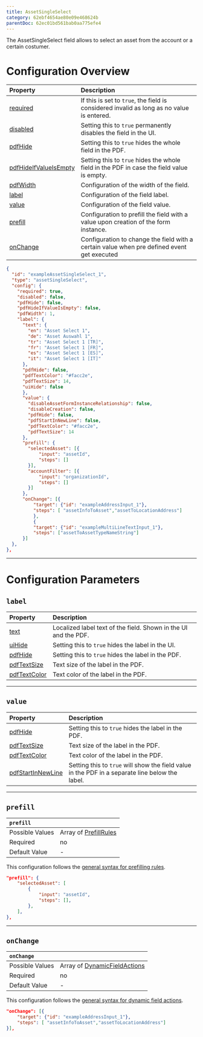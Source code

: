 ```yaml
---
title: AssetSingleSelect
category: 62ebf4654ae80e09e468624b
parentDoc: 62ec01bd561bab0aa775efe4
---
```


The AssetSingleSelect field allows to select an asset from the account or a certain costumer.

# Configuration Overview

| Property                                                                     | Description                      |
| :--------------------------------------------------------------------------- | :--------------------------------|
| [required](./24-general-properties/#required)                                | If this is set to `true`, the field is considered invalid as long as no value is entered. |
| [disabled](./24-general-properties/#disabled)                                | Setting this to `true` permanently disables the field in the UI. |
| [pdfHide](./24-general-properties/#pdfhide)                                  | Setting this to `true` hides the whole field in the PDF. |
| [pdfHideIfValueIsEmpty](./24-general-properties/#pdfhideifvalueisempty)      | Setting this to `true` hides the whole field in the PDF in case the field value is empty. |
| [pdfWidth](./24-general-properties/#pdfwidth)                                | Configuration of the width of the field. |
| [label](#label)                                                              | Configuration of the field label. |
| [value](#value)                                                              | Configuration of the field value. |
| [prefill](#prefill)                                                          | Configuration to prefill the field with a value upon creation of the form instance. |
| [onChange](#onchange)                                                        | Configuration to change the field with a certain value when pre defined event get executed |

``` JSON (complete)
{
  "id": "exampleAssetSingleSelect_1",
  "type": "assetSingleSelect",
  "config": {
    "required": true,
    "disabled": false,
    "pdfHide": false,
    "pdfHideIfValueIsEmpty": false,
    "pdfWidth": 1,
    "label": {
      "text": {
        "en": "Asset Select 1",
        "de": "Asset Auswahl 1",
        "tr": "Asset Select 1 [TR]",
        "fr": "Asset Select 1 [FR]",
        "es": "Asset Select 1 [ES]",
        "it": "Asset Select 1 [IT]"
      },
      "pdfHide": false,
      "pdfTextColor": "#facc2e",
      "pdfTextSize": 14,
      "uiHide": false
      },
      "value": {
        "disableAssetFormInstanceRelationship": false,
        "disableCreation": false,
        "pdfHide": false,
        "pdfStartInNewLine": false,
        "pdfTextColor": "#facc2e",
        "pdfTextSize": 14
      },
      "prefill": {
        "selectedAsset": [{
            "input": "assetId",
            "steps": []
        }],
        "accountFilter": [{
            "input": "organizationId",
            "steps": []
        }]
      },
      "onChange": [{
          "target": {"id": "exampleAddressInput_1"},
          "steps": [ "assetInfoToAsset","assetToLocationAddress"]
          },
          {
          "target": {"id": "exampleMultiLineTextInput_1"},
          "steps": ["assetToAssetTypeNameString"]
      }]
  },
},
```

---
# Configuration Parameters

## `label`

| Property                                                    | Description                       |
| :---------------------------------------------------------- | :-------------------------------- |
| [text](./24-general-properties/#text)                       | Localized label text of the field. Shown in the UI and the PDF. |
| [uiHide](./24-general-properties/#uihide)                   | Setting this to `true` hides the label in the UI. |
| [pdfHide](./24-general-properties/#pdfhide)                 | Setting this to `true` hides the label in the PDF. |
| [pdfTextSize](./24-general-properties/#pdftextsize)         | Text size of the label in the PDF. |
| [pdfTextColor](./24-general-properties/#pdftextcolor)       | Text color of the label in the PDF. |

---
## `value`

| Property                                                                        | Description                                                                                     |
| :------------------------------------------------------------------------------ | :---------------------------------------------------------------------------------------------- |
| [pdfHide](./24-general-properties/#pdfhide)                                     | Setting this to `true` hides the label in the PDF. |
| [pdfTextSize](./24-general-properties/#pdftextsize)                             | Text size of the label in the PDF. |
| [pdfTextColor](./24-general-properties/#pdftextcolor)                           | Text color of the label in the PDF. |
| [pdfStartInNewLine](./24-general-properties/#pdfstartinnewline)                 | Setting this to `true` will show the field value in the PDF in a separate line below the label. |

---
## `prefill`

| `prefill`                  |                                                                     |
| :------------------------- | :--------------                                                     |
| Possible Values            | Array of [PrefillRules](./25-prefill-rules)            |
| Required                   | no                                                                  |
| Default Value              | -                                                                   |

This configuration follows the [general syntax for prefilling rules](./25-prefill-rules).
``` JSON (assetID)
"prefill": {
    "selectedAsset": [
        {
            "input": "assetId",
            "steps": [],
        },
    ],
},
```
---
## `onChange`

| `onChange`                 |                                                                        |
| :------------------------- | :--------------                                                        |
| Possible Values            | Array of [DynamicFieldActions](./26-on-change-rules) |
| Required                   | no                                                                     |
| Default Value              | -                                                                      |


This configuration follows the [general syntax for dynamic field actions](./26-on-change-rules).
```JSON
"onChange": [{
    "target": {"id": "exampleAddressInput_1"},
    "steps": [ "assetInfoToAsset","assetToLocationAddress"]
}],
```
